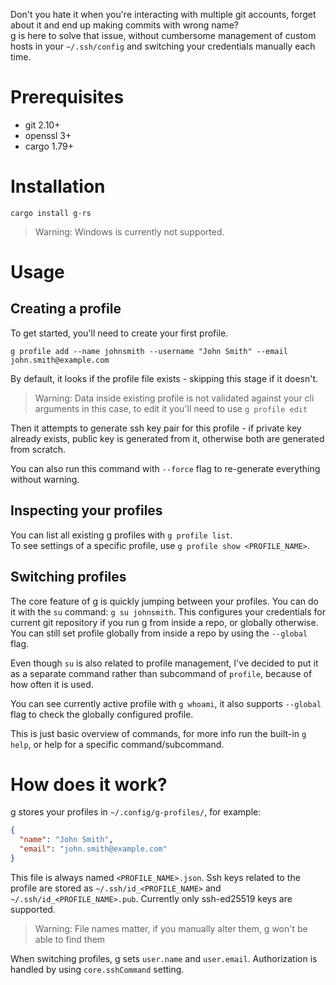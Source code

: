 Don't you hate it when you're interacting with multiple git accounts, forget about it and end up making commits with
wrong name? \
g is here to solve that issue, without cumbersome management of custom hosts in your `~/.ssh/config` and switching your
credentials manually each time.

# Prerequisites

- git 2.10+
- openssl 3+
- cargo 1.79+

# Installation

```
cargo install g-rs
```

> Warning: Windows is currently not supported.

# Usage

## Creating a profile

To get started, you'll need to create your first profile.

```
g profile add --name johnsmith --username "John Smith" --email john.smith@example.com
```

By default, it looks if the profile file exists - skipping this stage if it doesn't.
> Warning: Data inside existing profile is not validated against your cli arguments in this case, to edit it you'll need
> to use `g profile edit`

Then it attempts to generate ssh key pair for this profile - if private key already exists, public key is generated from
it, otherwise both are generated from scratch.

You can also run this command with `--force` flag to re-generate everything without warning.

## Inspecting your profiles

You can list all existing g profiles with `g profile list`. \
To see settings of a specific profile, use `g profile show <PROFILE_NAME>`.

## Switching profiles

The core feature of g is quickly jumping between your profiles. You can do it with the `su` command: `g su johnsmith`.
This configures your credentials for current git repository if you run g from inside a repo, or globally otherwise.
You can still set profile globally from inside a repo by using the `--global` flag.

Even though `su` is also related to profile management, I've decided to put it as a separate command rather than
subcommand of `profile`, because of how often it is used.

You can see currently active profile with `g whoami`, it also supports `--global` flag to check the globally configured
profile.

This is just basic overview of commands, for more info run the built-in `g help`, or help for a specific
command/subcommand.

# How does it work?

g stores your profiles in `~/.config/g-profiles/`, for example:

```json
{
  "name": "John Smith",
  "email": "john.smith@example.com"
}
```

This file is always named `<PROFILE_NAME>.json`.
Ssh keys related to the profile are stored as `~/.ssh/id_<PROFILE_NAME>` and `~/.ssh/id_<PROFILE_NAME>.pub`.
Currently only ssh-ed25519 keys are supported.
> Warning: File names matter, if you manually alter them, g won't be able to find them

When switching profiles, g sets `user.name` and `user.email`.
Authorization is handled by using `core.sshCommand` setting.
